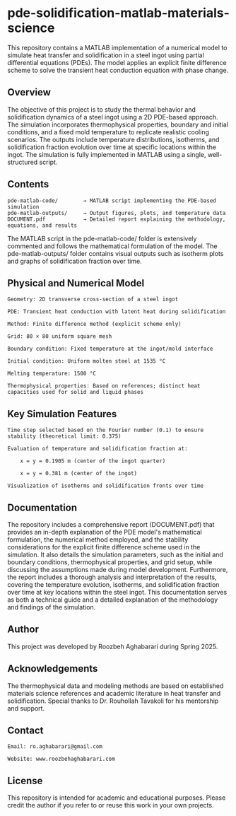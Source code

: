 # pde-solidification-matlab-materials-science

This repository contains a MATLAB implementation of a numerical model to simulate heat transfer and solidification in a steel ingot using partial differential equations (PDEs). The model applies an explicit finite difference scheme to solve the transient heat conduction equation with phase change.

## Overview

The objective of this project is to study the thermal behavior and solidification dynamics of a steel ingot using a 2D PDE-based approach. The simulation incorporates thermophysical properties, boundary and initial conditions, and a fixed mold temperature to replicate realistic cooling scenarios. The outputs include temperature distributions, isotherms, and solidification fraction evolution over time at specific locations within the ingot.
The simulation is fully implemented in MATLAB using a single, well-structured script.

## Contents

    pde-matlab-code/        → MATLAB script implementing the PDE-based simulation  
    pde-matlab-outputs/     → Output figures, plots, and temperature data  
    DOCUMENT.pdf            → Detailed report explaining the methodology, equations, and results  

The MATLAB script in the pde-matlab-code/ folder is extensively commented and follows the mathematical formulation of the model. The pde-matlab-outputs/ folder contains visual outputs such as isotherm plots and graphs of solidification fraction over time.

## Physical and Numerical Model

    Geometry: 2D transverse cross-section of a steel ingot

    PDE: Transient heat conduction with latent heat during solidification

    Method: Finite difference method (explicit scheme only)

    Grid: 80 × 80 uniform square mesh

    Boundary condition: Fixed temperature at the ingot/mold interface

    Initial condition: Uniform molten steel at 1535 °C

    Melting temperature: 1500 °C

    Thermophysical properties: Based on references; distinct heat capacities used for solid and liquid phases

## Key Simulation Features

    Time step selected based on the Fourier number (0.1) to ensure stability (theoretical limit: 0.375)

    Evaluation of temperature and solidification fraction at:

        x = y = 0.1905 m (center of the ingot quarter)

        x = y = 0.381 m (center of the ingot)

    Visualization of isotherms and solidification fronts over time

## Documentation

The repository includes a comprehensive report (DOCUMENT.pdf) that provides an in-depth explanation of the PDE model's mathematical formulation, the numerical method employed, and the stability considerations for the explicit finite difference scheme used in the simulation. It also details the simulation parameters, such as the initial and boundary conditions, thermophysical properties, and grid setup, while discussing the assumptions made during model development. Furthermore, the report includes a thorough analysis and interpretation of the results, covering the temperature evolution, isotherms, and solidification fraction over time at key locations within the steel ingot. This documentation serves as both a technical guide and a detailed explanation of the methodology and findings of the simulation.

## Author

This project was developed by Roozbeh Aghabarari during Spring 2025.

## Acknowledgements

The thermophysical data and modeling methods are based on established materials science references and academic literature in heat transfer and solidification. Special thanks to Dr. Rouhollah Tavakoli for his mentorship and support.

## Contact

    Email: ro.aghabarari@gmail.com

    Website: www.roozbehaghabarari.com

## License

This repository is intended for academic and educational purposes. Please credit the author if you refer to or reuse this work in your own projects.